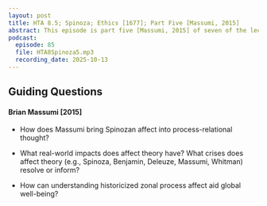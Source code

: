 ```yaml
---
layout: post
title: HTA 8.5; Spinoza; Ethics [1677]; Part Five [Massumi, 2015]
abstract: This episode is part five [Massumi, 2015] of seven of the lecture series [HTA 8] on affect theory grounded in Baruch Spinoza's Ethics [1677], excerpt from Part III, and developed through the writings, seminars, and interviews of Walter Benjamin [1940], Gilles Deleuze [1981], Brian Massumi [2015], Justin Hill [2019], and Ed Casey [2022].
podcast:
  episode: 85
  file: HTA8Spinoza5.mp3
  recording_date: 2025-10-13
---
```


## Guiding Questions

#### Brian Massumi [2015]

* How does Massumi bring Spinozan affect into process-relational thought?

* What real-world impacts does affect theory have? What crises does affect theory (e.g., Spinoza, Benjamin, Deleuze, Massumi, Whitman) resolve or inform?

* How can understanding historicized zonal process affect aid global well-being?
